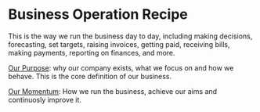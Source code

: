 # Business Operation Recipe

This is the way we run the business day to day, including making decisions, forecasting, set targets, raising invoices, getting paid, receiving bills, making payments, reporting on finances, and more.



[Our Purpose](/business_operation_recipe/our-purpose.md): why our company exists, what we focus on and how we behave. This is the core definition of our business.

[Our Momentum](/business_operation_recipe/our-momentum.md): How we run the business, achieve our aims and continuosly improve it.

